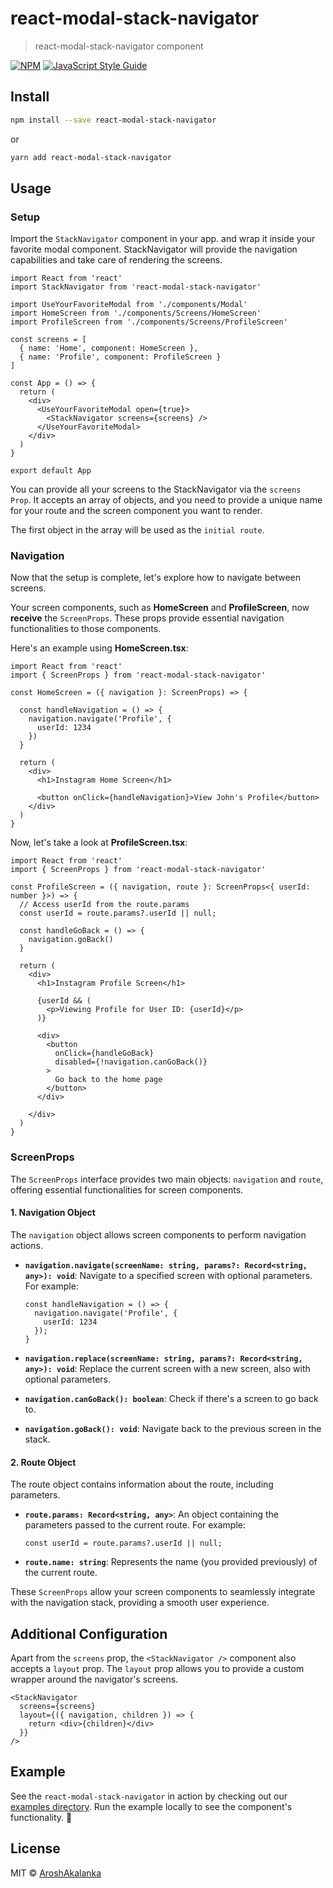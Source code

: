 # react-modal-stack-navigator

> react-modal-stack-navigator component

[![NPM](https://img.shields.io/npm/v/react-modal-stack-navigator.svg)](https://www.npmjs.com/package/react-modal-stack-navigator) [![JavaScript Style Guide](https://img.shields.io/badge/code_style-standard-brightgreen.svg)](https://standardjs.com)

## Install

```bash
npm install --save react-modal-stack-navigator
```

or

```bash
yarn add react-modal-stack-navigator
```

## Usage

### Setup

Import the `StackNavigator` component in your app. and wrap it inside your favorite modal component. StackNavigator will provide the navigation capabilities and take care of rendering the screens.

```tsx
import React from 'react'
import StackNavigator from 'react-modal-stack-navigator'

import UseYourFavoriteModal from './components/Modal'
import HomeScreen from './components/Screens/HomeScreen'
import ProfileScreen from './components/Screens/ProfileScreen'

const screens = [
  { name: 'Home', component: HomeScreen },
  { name: 'Profile', component: ProfileScreen }
]

const App = () => {
  return (
    <div>
      <UseYourFavoriteModal open={true}>
        <StackNavigator screens={screens} />
      </UseYourFavoriteModal>
    </div>
  )
}

export default App

```

You can provide all your screens to the StackNavigator via the `screens Prop`.
It accepts an array of objects, and you need to provide a unique name for your route and the screen component you want to render.

The first object in the array will be used as the `initial route`.

### Navigation

Now that the setup is complete, let's explore how to navigate between screens.

Your screen components, such as **HomeScreen** and **ProfileScreen**, now **receive** the `ScreenProps`. These props provide essential navigation functionalities to those components.

Here's an example using **HomeScreen.tsx**:

```tsx
import React from 'react'
import { ScreenProps } from 'react-modal-stack-navigator'

const HomeScreen = ({ navigation }: ScreenProps) => {

  const handleNavigation = () => {
    navigation.navigate('Profile', {
      userId: 1234
    })
  }

  return (
    <div>
      <h1>Instagram Home Screen</h1>

      <button onClick={handleNavigation}>View John's Profile</button>
    </div>
  )
}

```

Now, let's take a look at **ProfileScreen.tsx**:

```tsx
import React from 'react'
import { ScreenProps } from 'react-modal-stack-navigator'

const ProfileScreen = ({ navigation, route }: ScreenProps<{ userId: number }>) => {
  // Access userId from the route.params
  const userId = route.params?.userId || null;

  const handleGoBack = () => {
    navigation.goBack()
  }

  return (
    <div>
      <h1>Instagram Profile Screen</h1>

      {userId && (
        <p>Viewing Profile for User ID: {userId}</p>
      )}

      <div>
        <button
          onClick={handleGoBack}
          disabled={!navigation.canGoBack()}
        >
          Go back to the home page
        </button>
      </div>

    </div>
  )
}
```

### ScreenProps

The `ScreenProps` interface provides two main objects: `navigation` and `route`, offering essential functionalities for screen components.

#### 1. Navigation Object
The `navigation` object allows screen components to perform navigation actions.

- **`navigation.navigate(screenName: string, params?: Record<string, any>): void`**: Navigate to a specified screen with optional parameters. For example:

  ```tsx
  const handleNavigation = () => {
    navigation.navigate('Profile', {
      userId: 1234
    });
  }
  ```

- **`navigation.replace(screenName: string, params?: Record<string, any>): void`**: Replace the current screen with a new screen, also with optional parameters.

- **`navigation.canGoBack(): boolean`**: Check if there's a screen to go back to.

- **`navigation.goBack(): void`**: Navigate back to the previous screen in the stack.


#### 2. Route Object
The route object contains information about the route, including parameters.

- **`route.params: Record<string, any>`**: An object containing the parameters passed to the current route. For example:

  ```tsx
  const userId = route.params?.userId || null;
  ```

- **`route.name: string`**: Represents the name (you provided previously) of the current route.


These `ScreenProps` allow your screen components to seamlessly integrate with the navigation stack, providing a smooth user experience.

## Additional Configuration

Apart from the `screens` prop, the `<StackNavigator />` component also accepts a `layout` prop. The `layout` prop allows you to provide a custom wrapper around the navigator's screens.

```tsx
<StackNavigator
  screens={screens}
  layout={({ navigation, children }) => {
    return <div>{children}</div>
  }}
/>
```

## Example

See the `react-modal-stack-navigator` in action by checking out our [examples directory](https://github.com/AroshAkalanka/react-modal-stack-navigator/tree/main/example). Run the example locally to see the component's functionality. 🚀


## License

MIT © [AroshAkalanka](https://github.com/AroshAkalanka)
